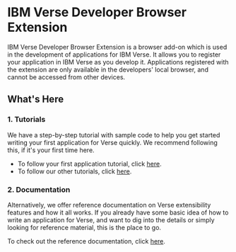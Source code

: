 # IBM Verse Developer Browser Extension

IBM Verse Developer Browser Extension is a browser add-on which is used in the development of applications for IBM Verse. It allows you to register your application in IBM Verse as you develop it. Applications registered with the extension are only available in the developers' local browser, and cannot be accessed from other devices.

## What's Here
### 1. Tutorials
We have a step-by-step tutorial with sample code to help you get started writing your first application for Verse quickly. We recommend following this, if it's your first time here.

* To follow your first application tutorial, click [here][1].
* To follow our other tutorials, click [here][2].

### 2. Documentation
Alternatively, we offer reference documentation on Verse extensibility features and how it all works. If you already have some basic idea of how to write an application for Verse, and want to dig into the details or simply looking for reference material, this is the place to go.

To check out the reference documentation, click [here][1].


[1]: https://pages.github.ibm.com/IBM-Verse/verse-developer-chrome-ext/developers/
[2]: https://pages.github.ibm.com/IBM-Verse/verse-developer-chrome-ext/tutorials/


